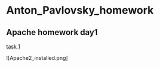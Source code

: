 # Anton_Pavlovsky_homework

## Apache homework day1

[task 1](Apache_day1_task1.sh)

![Apache2_installed.png]

